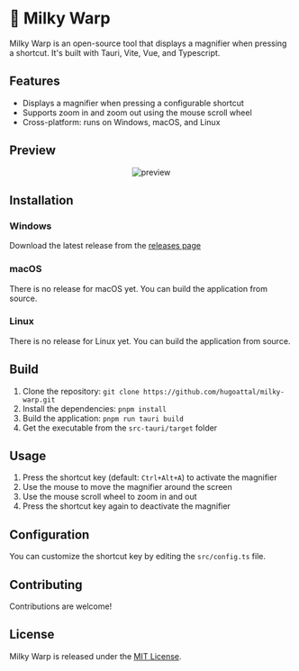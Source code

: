 # 🌌 Milky Warp

Milky Warp is an open-source tool that displays a magnifier when pressing a shortcut. It's built with Tauri, Vite, Vue, and Typescript.

## Features

- Displays a magnifier when pressing a configurable shortcut
- Supports zoom in and zoom out using the mouse scroll wheel
- Cross-platform: runs on Windows, macOS, and Linux

## Preview

<p align="center"><img src="https://user-images.githubusercontent.com/4563971/236351314-0082007d-e740-47b3-8505-7e79fec0b653.gif" alt="preview"></p>

## Installation

### Windows
Download the latest release from the [releases page](https://github.com/hugoattal/milky-warp/releases)

### macOS
There is no release for macOS yet. You can build the application from source.

### Linux
There is no release for Linux yet. You can build the application from source.

## Build

1. Clone the repository: `git clone https://github.com/hugoattal/milky-warp.git`
2. Install the dependencies: `pnpm install`
3. Build the application: `pnpm run tauri build`
4. Get the executable from the `src-tauri/target` folder

## Usage

1. Press the shortcut key (default: `Ctrl+Alt+A`) to activate the magnifier
2. Use the mouse to move the magnifier around the screen
3. Use the mouse scroll wheel to zoom in and out
4. Press the shortcut key again to deactivate the magnifier

## Configuration

You can customize the shortcut key by editing the `src/config.ts` file.

## Contributing

Contributions are welcome!

## License

Milky Warp is released under the [MIT License](LICENSE).
